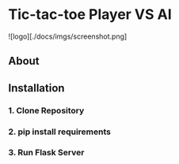 # Tic-tac-toe Player VS AI

![logo][./docs/imgs/screenshot.png]

## About

## Installation

### 1. Clone Repository

### 2. pip install requirements

### 3. Run Flask Server

